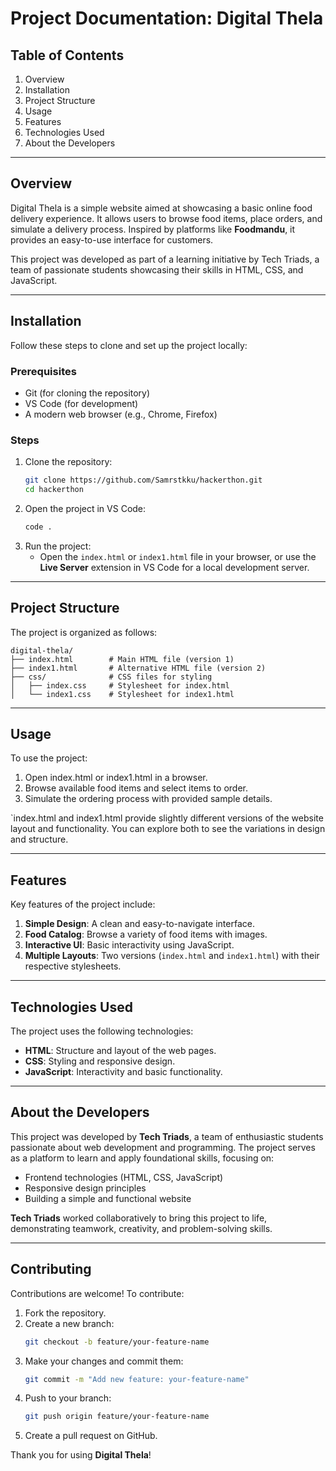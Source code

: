 # Project Documentation: Digital Thela

## Table of Contents
1. Overview
2. Installation
3. Project Structure
4. Usage
5. Features
6. Technologies Used
7. About the Developers


---

## Overview

Digital Thela is a simple website aimed at showcasing a basic online food delivery experience. It allows users to browse food items, place orders, and simulate a delivery process. Inspired by platforms like **Foodmandu**, it provides an easy-to-use interface for customers.

This project was developed as part of a learning initiative by Tech Triads, a team of passionate students showcasing their skills in HTML, CSS, and JavaScript.

---

## Installation

Follow these steps to clone and set up the project locally:

### Prerequisites
- Git (for cloning the repository)
- VS Code (for development)
- A modern web browser (e.g., Chrome, Firefox)

### Steps
1. Clone the repository:
   ```bash
   git clone https://github.com/Samrstkku/hackerthon.git
   cd hackerthon
   ```
2. Open the project in VS Code:
   ```bash
   code .
   ```
3. Run the project:
   - Open the `index.html` or `index1.html` file in your browser, or use the **Live Server** extension in VS Code for a local development server.

---

## Project Structure

The project is organized as follows:

```plaintext
digital-thela/
├── index.html        # Main HTML file (version 1)
├── index1.html       # Alternative HTML file (version 2)
├── css/              # CSS files for styling
│   ├── index.css     # Stylesheet for index.html
│   └── index1.css    # Stylesheet for index1.html

```

---

## Usage

To use the project:
1. Open index.html or index1.html in a browser.
2. Browse available food items and select items to order.
3. Simulate the ordering process with provided sample details.

`index.html and index1.html provide slightly different versions of the website layout and functionality. You can explore both to see the variations in design and structure.

---

## Features

Key features of the project include:

1. **Simple Design**: A clean and easy-to-navigate interface.
2. **Food Catalog**: Browse a variety of food items with images.
3. **Interactive UI**: Basic interactivity using JavaScript.
6. **Multiple Layouts**: Two versions (`index.html` and `index1.html`) with their respective stylesheets.

---

## Technologies Used

The project uses the following technologies:
- **HTML**: Structure and layout of the web pages.
- **CSS**: Styling and responsive design.
- **JavaScript**: Interactivity and basic functionality.

---

## About the Developers

This project was developed by **Tech Triads**, a team of enthusiastic students passionate about web development and programming. The project serves as a platform to learn and apply foundational skills, focusing on:
- Frontend technologies (HTML, CSS, JavaScript)
- Responsive design principles
- Building a simple and functional website

**Tech Triads** worked collaboratively to bring this project to life, demonstrating teamwork, creativity, and problem-solving skills.

---

## Contributing

Contributions are welcome! To contribute:
1. Fork the repository.
2. Create a new branch:
   ```bash
   git checkout -b feature/your-feature-name
   ```
3. Make your changes and commit them:
   ```bash
   git commit -m "Add new feature: your-feature-name"
   ```
4. Push to your branch:
   ```bash
   git push origin feature/your-feature-name
   ```
5. Create a pull request on GitHub.


Thank you for using **Digital Thela**!
